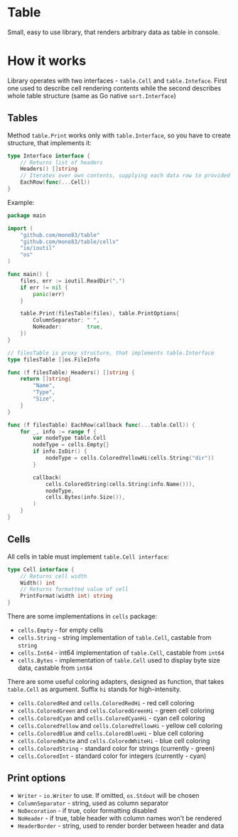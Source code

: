 # Table 

Small, easy to use library, that renders arbitrary data as table in console.


# How it works
 
Library operates with two interfaces - `table.Cell` and `table.Inteface`. First one used to describe cell rendering 
contents while the second describes whole table structure (same as Go native `sort.Interface`)

## Tables

Method `table.Print` works only with `table.Interface`, so you have to create structure, that implements it:

```go
type Interface interface {
	// Returns list of headers
	Headers() []string
	// Iterates over own contents, supplying each data row to provided callback function
	EachRow(func(...Cell))
}
```

Example: 
```go
package main

import (
	"github.com/mono83/table"
	"github.com/mono83/table/cells"
	"io/ioutil"
	"os"
)

func main() {
	files, err := ioutil.ReadDir(".")
	if err != nil {
		panic(err)
	}

	table.Print(filesTable(files), table.PrintOptions{
		ColumnSeparator: " ",
		NoHeader:        true,
	})
}

// filesTable is proxy structure, that implements table.Interface
type filesTable []os.FileInfo

func (f filesTable) Headers() []string {
	return []string{
		"Name",
		"Type",
		"Size",
	}
}

func (f filesTable) EachRow(callback func(...table.Cell)) {
	for _, info := range f {
		var nodeType table.Cell
		nodeType = cells.Empty{}
		if info.IsDir() {
			nodeType = cells.ColoredYellowHi(cells.String("dir"))
		}

		callback(
			cells.ColoredString(cells.String(info.Name())),
			nodeType,
			cells.Bytes(info.Size()),
		)
	}
}
```


## Cells 

All cells in table must implement `table.Cell interface`:

```go
type Cell interface {
	// Returns cell width
	Width() int
	// Returns formatted value of cell
	PrintFormat(width int) string
}
```

There are some implementations in `cells` package:

* `cells.Empty` - for empty cells
* `cells.String` - string implementation of `table.Cell`, castable from `string`
* `cells.Int64` - int64 implementation of `table.Cell`, castable from `int64`
* `cells.Bytes` - implementation of `table.Cell` used to display byte size data, castable from `int64`

There are some useful coloring adapters, designed as function, that takes `table.Cell` as argument. Suffix `hi`
stands for high-intensity.

* `cells.ColoredRed` and `cells.ColoredRedHi` - red cell coloring
* `cells.ColoredGreen` and `cells.ColoredGreenHi` - green cell coloring
* `cells.ColoredCyan` and `cells.ColoredCyanHi` - cyan cell coloring
* `cells.ColoredYellow` and `cells.ColoredYellowHi` - yellow cell coloring
* `cells.ColoredBlue` and `cells.ColoredBlueHi` - blue cell coloring
* `cells.ColoredWhite` and `cells.ColoredWhiteHi` - blue cell coloring
* `cells.ColoredString` - standard color for strings (currently - green)
* `cells.ColoredInt` - standard color for integers (currently - cyan)


## Print options

* `Writer` - `io.Writer` to use. If omitted, `os.Stdout` will be chosen
* `ColumnSeparator` - string, used as column separator
* `NoDecoration` - if true, color formatting disabled
* `NoHeader` - if true, table header with column names won't be rendered
* `HeaderBorder` - string, used to render border between header and data